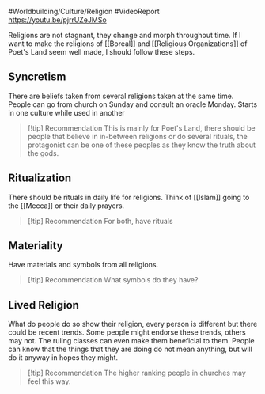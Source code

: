 #Worldbuilding/Culture/Religion  #VideoReport 
https://youtu.be/pjrrUZeJMSo 

Religions are not stagnant, they change and morph throughout time. If I want to make the religions of [[Boreal]] and [[Religious Organizations]] of Poet's Land seem well made, I should follow these steps. 

## Syncretism 

There are beliefs taken from several religions taken at the same time. People can go from church on Sunday and consult an oracle Monday. Starts in one culture while used in another 

> [!tip] Recommendation 
> This is mainly for Poet's Land, there should be people that believe in in-between religions or do several rituals, the protagonist can be one of these peoples as they know the truth about the gods. 


## Ritualization 

There should be rituals in daily life for religions. Think of [[Islam]] going to the [[Mecca]] or their daily prayers. 

> [!tip] Recommendation 
> For both, have rituals 


## Materiality 

Have materials and symbols from all religions.
> [!tip] Recommendation 
> What symbols do they have?

## Lived Religion 

What do people do so show their religion, every person is different but there could be recent trends. Some people might endorse these trends, others may not. The ruling classes can even make them beneficial to them. People can know that the things that they are doing do not mean anything, but will do it anyway in hopes they might. 

> [!tip] Recommendation 
> The higher ranking people in churches may feel this way. 
